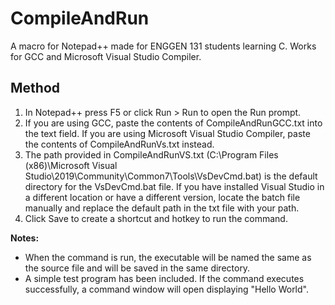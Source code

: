 # CompileAndRun
A macro for Notepad++ made for ENGGEN 131 students learning C.
Works for GCC and Microsoft Visual Studio Compiler.

## Method
1. In Notepad++ press F5 or click Run > Run to open the Run prompt.
2. If you are using GCC, paste the contents of CompileAndRunGCC.txt into the text field. If you are using Microsoft Visual Studio Compiler, paste the contents of CompileAndRunVs.txt instead.
3. The path provided in CompileAndRunVS.txt (C:\Program Files (x86)\Microsoft Visual Studio\2019\Community\Common7\Tools\VsDevCmd.bat) is the default directory for the VsDevCmd.bat file. If you have installed Visual Studio in a different location or have a different version, locate the batch file manually and replace the default path in the txt file with your path.
4. Click Save to create a shortcut and hotkey to run the command.

**Notes:**  
* When the command is run, the executable will be named the same as the source file and will be saved in the same directory.  
* A simple test program has been included. If the command executes successfully, a command window will open displaying "Hello World".
